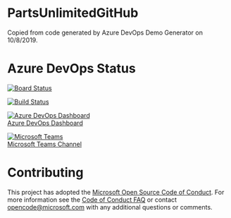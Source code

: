 # PartsUnlimitedGitHub
Copied from code generated by Azure DevOps Demo Generator on 10/8/2019. 

# Azure DevOps Status 

[![Board Status](https://dev.azure.com/daveburnisonms/9e115ed7-bf32-4a6f-b516-88552f9357de/c676d0f2-9739-40fa-ac88-ce0f72b910fc/_apis/work/boardbadge/edb6eb68-74ba-4820-9cba-c1d5d01100b8?columnOptions=1)](https://dev.azure.com/daveburnisonms/9e115ed7-bf32-4a6f-b516-88552f9357de/_boards/board/t/c676d0f2-9739-40fa-ac88-ce0f72b910fc/Microsoft.RequirementCategory/)

[![Build Status](https://dev.azure.com/daveburnisonms/PartsUnlimitedGitHub/_apis/build/status/PartsUnlimited?branchName=master)](https://dev.azure.com/daveburnisonms/PartsUnlimitedGitHub/_build/latest?definitionId=107&branchName=master)

[![Azure DevOps Dashboard](https://github.com/DemoOrgGHECDaveBurnisonMS/PartsUnlimitedGitHub/blob/master/PartsUnlimited-aspnet45/src/PartsUnlimitedWebsite/Images/azure_devops_dashboard_icon.png)<br/>Azure DevOps Dashboard](https://dev.azure.com/daveburnisonms/PartsUnlimitedGitHub/_dashboards/dashboard/87f6046f-c8c2-489a-92e3-ddd6b6c77b4a)
 
[![Microsoft Teams](https://github.com/DemoOrgGHECDaveBurnisonMS/PartsUnlimitedGitHub/blob/master/PartsUnlimited-aspnet45/src/PartsUnlimitedWebsite/Images/microsoft_teams_icon.png)<br/>Microsoft Teams Channel](https://teams.microsoft.com/l/channel/19%3acd0a49906ee845b59a897487856d64cb%40thread.skype/Development?groupId=971733b3-de09-48f1-857d-001b1e77f2ae&tenantId=72f988bf-86f1-41af-91ab-2d7cd011db47)

# Contributing
This project has adopted the [Microsoft Open Source Code of Conduct](https://opensource.microsoft.com/codeofconduct/). For more information see the [Code of Conduct FAQ](https://opensource.microsoft.com/codeofconduct/faq/) or contact [opencode@microsoft.com](mailto:opencode@microsoft.com) with any additional questions or comments.
